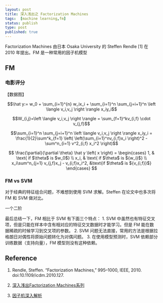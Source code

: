 ```yaml
---
layout: post
title: 深入浅出之 Factorization Machines
tags:  [machine learning,fm]
status: publish
type: post
published: true
---
```


Factorization Machines 由日本 Osaka University 的 Steffen Rendle [1] 在 2010 年提出。FM 是一种常用的因子机模型

## FM 

### 电影评分

【数据图】

$$\hat y:= w_0 + \sum_{i=1}^{n} w_ix_i + \sum_{i=1}^n \sum_{j=i+1}^n \left \langle v_i,v_j \right \rangle x_iy_i$$

$$W_{i,j}=\left \langle v_i,v_j \right \rangle = \sum_{f=1}^kv_{i,f} \cdot v_{j,f}$$

$$\sum_{i=1}^n \sum_{j=i+1}^n \left \langle v_i,v_j \right \rangle x_iy_i = \frac{1}{2}\sum^k_{f=1} \left( \left(\sum_{i=1}^nv_{i,f}x_i \right)^2 - \sum^n_{i=1} v^2_{i,f} x_i^2 \right)$$


$$
\frac{\partial}{\partial \theta} \hat y \left( x \right) =
\begin{cases}
1, & \text{ if $\theta$ is $w_0$} \\
x_i, & \text{ if $\theta$ is ${w_i}$} \\
x_i\sum^n_{j=1} v_{j,f}x_j - v_{i,f}x_i^2, &\text{if $\theta$ is ${v_{i,f}}$}  
\end{cases} $$

### FM vs SVM

对于经典的特征组合问题，不难想到使用 SVM 求解。Steffen 在论文中也多次将 FM 和 SVM 做对比。

一个二阶

最后总结一下，FM 相比于 SVM 有下面三个特点：
    1. SVM 中虽然也有特征交叉项，但是只能在样本中含有相对应的特征交叉数据时才能学习。但是 FM 能在数据稀疏的时候学习到交叉项的参数。
    2. SVM 问题无法直接，常用的方法是根据拉格朗日对偶性将原始问题转化为对偶问题。
    3. 在使用模型预测时，SVM 依赖部分训练数据（支持向量），FM 模型则没有这种依赖。

##  Reference

1. Rendle, Steffen. “Factorization Machines,” 995–1000, IEEE, 2010. doi:10.1109/icdm.2010.127.


3. [深入浅出Factorization Machines系列](http://kubicode.me/2018/02/23/Deep%20Learning/Deep-in-out-Factorization-Machines-Series/)
4. [因子机深入解析](https://tracholar.github.io/machine-learning/2017/03/10/factorization-machine.html)
